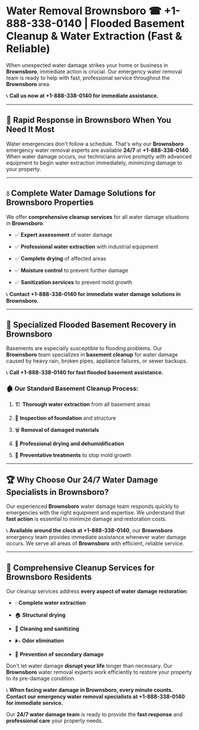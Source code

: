 # Water Removal Brownsboro ☎ +1-888-338-0140 | Flooded Basement Cleanup & Water Extraction (Fast & Reliable)

When unexpected water damage strikes your home or business in **Brownsboro**, immediate action is crucial. Our emergency water removal team is ready to help with fast, professional service throughout the **Brownsboro** area. 

📞 **Call us now at +1-888-338-0140 for immediate assistance.**
---
## 🚀 Rapid Response in Brownsboro When You Need It Most
Water emergencies don't follow a schedule. That's why our **Brownsboro** emergency water removal experts are available **24/7** at **+1-888-338-0140**. When water damage occurs, our technicians arrive promptly with advanced equipment to begin water extraction immediately, minimizing damage to your property.
---
## 💧 Complete Water Damage Solutions for Brownsboro Properties
We offer **comprehensive cleanup services** for all water damage situations in **Brownsboro**:
- ✅ **Expert assessment** of water damage  
- ✅ **Professional water extraction** with industrial equipment  
- ✅ **Complete drying** of affected areas  
- ✅ **Moisture control** to prevent further damage  
- ✅ **Sanitization services** to prevent mold growth  
📞 **Contact +1-888-338-0140 for immediate water damage solutions in Brownsboro.**
---
## 🌊 Specialized Flooded Basement Recovery in Brownsboro
Basements are especially susceptible to flooding problems. Our **Brownsboro** team specializes in **basement cleanup** for water damage caused by heavy rain, broken pipes, appliance failures, or sewer backups. 
📞 **Call +1-888-338-0140 for fast flooded basement assistance.**
### 🏚️ Our Standard Basement Cleanup Process:
1. 🏗️ **Thorough water extraction** from all basement areas  
2. 🔎 **Inspection of foundation** and structure  
3. 🗑️ **Removal of damaged materials**  
4. 💨 **Professional drying and dehumidification**  
5. 🚫 **Preventative treatments** to stop mold growth  
---
## 🏆 Why Choose Our 24/7 Water Damage Specialists in Brownsboro?
Our experienced **Brownsboro** water damage team responds quickly to emergencies with the right equipment and expertise. We understand that **fast action** is essential to minimize damage and restoration costs.
📞 **Available around the clock at +1-888-338-0140**, our **Brownsboro** emergency team provides immediate assistance whenever water damage occurs. We serve all areas of **Brownsboro** with efficient, reliable service.
---
## 🧹 Comprehensive Cleanup Services for Brownsboro Residents
Our cleanup services address **every aspect of water damage restoration**:
- 💧 **Complete water extraction**  
- 🏠 **Structural drying**  
- 🧼 **Cleaning and sanitizing**  
- 🌬️ **Odor elimination**  
- 🚫 **Prevention of secondary damage**  
Don't let water damage **disrupt your life** longer than necessary. Our **Brownsboro** water removal experts work efficiently to restore your property to its pre-damage condition.
📞 **When facing water damage in Brownsboro, every minute counts. Contact our emergency water removal specialists at +1-888-338-0140 for immediate service.**
Our **24/7 water damage team** is ready to provide the **fast response** and **professional care** your property needs.
